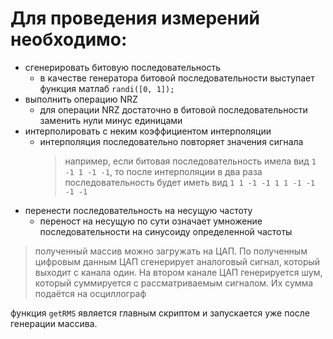 # Для проведения измерений необходимо:
* сгенерировать битовую последовательность
  - в качестве генератора битовой последовательности выступает функция матлаб `randi([0, 1]);`
* выполнить операцию NRZ
  - для операции NRZ достаточно в битовой последовательности заменить нули минус единицами
* интерполировать с неким коэффициентом интерполяции
  - интерполяция последовательно повторяет значения сигнала 
    > например, если битовая последовательность имела вид `1 -1 1 -1 -1`, то после интерполяции
    > в два раза последовательность будет иметь вид `1 1 -1 -1 1 1 -1 -1 -1 -1`
* перенести последовательность на несущую частоту
  - переност на несущую по сути означает умножение последовательности на синусоиду определенной частоты
> полученный массив можно загружать на ЦАП. По полученным цифровым данным ЦАП сгенерирует аналоговый сигнал, который
> выходит с канала один. На втором канале ЦАП генерируется шум, который суммируется с рассматриваемым сигналом. Их сумма
> подаётся на осциллограф

функция `getRMS` является главным скриптом и запускается уже после генерации массива.
